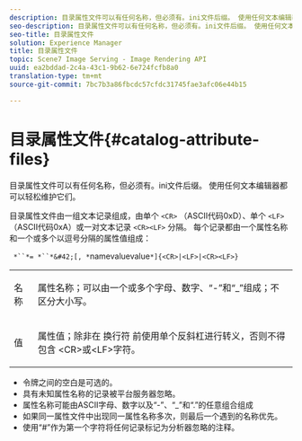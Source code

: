 ```yaml
---
description: 目录属性文件可以有任何名称，但必须有。ini文件后缀。 使用任何文本编辑器都可以轻松维护它们。
seo-description: 目录属性文件可以有任何名称，但必须有。ini文件后缀。 使用任何文本编辑器都可以轻松维护它们。
seo-title: 目录属性文件
solution: Experience Manager
title: 目录属性文件
topic: Scene7 Image Serving - Image Rendering API
uuid: ea2bddad-2c4a-43c1-9b62-6e724fcfb8a0
translation-type: tm+mt
source-git-commit: 7bc7b3a86fbcdc57cfdc31745fae3afc06e44b15

---
```



# 目录属性文件{#catalog-attribute-files}

目录属性文件可以有任何名称，但必须有。ini文件后缀。 使用任何文本编辑器都可以轻松维护它们。

目录属性文件由一组文本记录组成，由单个 `<CR>` （ASCII代码0xD）、单个 `<LF>` （ASCII代码0xA）或一对文本记录 `<CR><LF>` 分隔。 每个记录都由一个属性名称和一个或多个以逗号分隔的属性值组成：

` *``*= *``*&#42;[, *`namevaluevalue`*]{<CR>|<LF>|<CR><LF>}`

<table id="simpletable_8454AD549FDA421BA1469CDA44132773"> 
 <tr class="strow"> 
  <td class="stentry"> <p> <span class="codeph"> <span class="varname"> 名称 </span></span> </p> </td> 
  <td class="stentry"> <p>属性名称；可以由一个或多个字母、数字、“-”和“_”组成；不区分大小写。 </p> </td> 
 </tr> 
 <tr class="strow"> 
  <td class="stentry"> <p> <span class="codeph"> <span class="varname"> 值 </span></span> </p> </td> 
  <td class="stentry"> <p>属性值；除非在 <span class="codeph"> 换行符 </span>前使用单个反斜杠进行转义，否则不得包含 <span class="codeph"></span> &lt;CR&gt;或&lt;LF&gt;字符。 </p> </td> 
 </tr> 
</table>

* 令牌之间的空白是可选的。
* 具有未知属性名称的记录被平台服务器忽略。
* 属性名称可能由ASCII字母、数字以及“-”、“_”和“.”的任意组合组成
* 如果同一属性文件中出现同一属性名称多次，则最后一个遇到的名称优先。
* 使用“#”作为第一个字符将任何记录标记为分析器忽略的注释。

